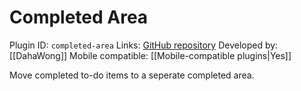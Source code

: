 # Completed Area

Plugin ID: `completed-area`
Links: [GitHub repository](https://github.com/DahaWong/obsidian-completed-area)
Developed by: [[DahaWong]]
Mobile compatible: [[Mobile-compatible plugins|Yes]]

Move completed to-do items to a seperate completed area.
